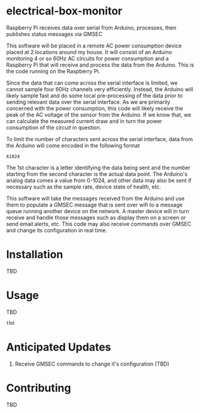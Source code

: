# electrical-box-monitor
Raspberry Pi receives data over serial from Arduino, processes, then publishes status messages via GMSEC

This software will be placed in a remote AC power consumption device placed at 2 locations around my house.
It will consist of an Arduino monitoring 4 or so 60Hz AC circuits for power consumption and a Raspberry Pi
that will receive and process the data from the Arduino. This is the code running on the Raspberry Pi.

Since the data that can come across the serial interface is limited, we cannot sample four 60Hz channels very
efficiently. Instead, the Arduino will likely sample fast and do some local pre-processing of the data prior to 
sending relevant data over the serial interface. As we are primarily concerned with the power consumption, this
code will likely receive the peak of the AC voltage of the sensor from the Arduino. If we know that, we 
can calculate the measured current draw and in turn the power consumption of the circuit in question.

To limit the number of characters sent across the serial interface, data from the Arduino will come encoded
in the following format
```
A1024
```
The 1st character is a letter identifying the data being sent and the number starting from the second character
is the actual data point. The Arduino's analog data comes a value from 0-1024, and other data may also be sent
if necessary such as the sample rate, device state of health, etc.

This software will take the messages received from the Arduino and use them to populate a GMSEC message that is
sent over wifi to a message queue running another device on the network. A master device will in turn receive
and handle those messages such as display them on a screen or send email alerts, etc. This code may also
receive commands over GMSEC and change its configuration in real time.

# Installation
TBD

# Usage
TBD
```java
tbd
```

# Anticipated Updates
1. Receive GMSEC commands to change it's configuration (TBD)

# Contributing
TBD